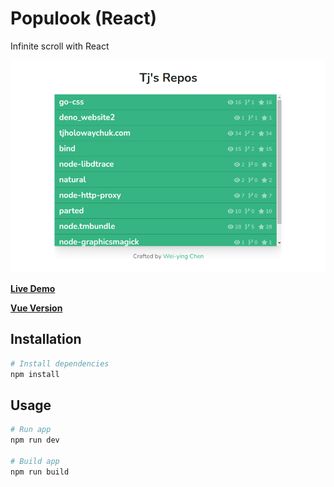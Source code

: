 # Populook (React)

Infinite scroll with React

![](https://github.com/weiying-chen/infinite-scroll-react/blob/main/screenshot.png)

**[Live Demo](https://infinite-scroll-react-demo.vercel.app/)**

**[Vue Version](https://github.com/weiying-chen/populook-vue)**

## Installation

```bash
# Install dependencies
npm install
```

## Usage

```bash
# Run app
npm run dev

# Build app
npm run build
```
